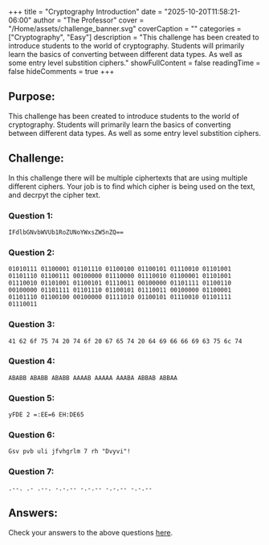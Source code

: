 +++
title = "Cryptography Introduction"
date = "2025-10-20T11:58:21-06:00"
author = "The Professor"
cover = "/Home/assets/challenge_banner.svg"
coverCaption = ""
categories = ["Cryptography", "Easy"]
description = "This challenge has been created to introduce students to the world of cryptography. Students will primarily learn the basics of converting between different data types. As well as some entry level substition ciphers."
showFullContent = false
readingTime = false
hideComments = true
+++

## Purpose:
This challenge has been created to introduce students to the world of cryptography. Students will primarily learn the basics of converting between different data types. As well as some entry level substition ciphers.

## Challenge:

In this challenge there will be multiple ciphertexts that are using multiple different ciphers. Your job is to find which cipher is being used on the text, and decrpyt the cipher text.

### Question 1:

	IFdlbGNvbWVUb1RoZUNoYWxsZW5nZQ==

### Question 2:

	01010111 01100001 01101110 01100100 01100101 01110010 01101001 01101110 01100111 00100000 01110000 01110010 01100001 01101001 01110010 01101001 01100101 01110011 00100000 01101111 01100110 00100000 01101111 01101110 01100101 01110011 00100000 01100001 01101110 01100100 00100000 01111010 01100101 01110010 01101111 01110011

### Question 3:

	41 62 6f 75 74 20 74 6f 20 67 65 74 20 64 69 66 66 69 63 75 6c 74

### Question 4:

	ABABB ABABB ABABB AAAAB AAAAA AAABA ABBAB ABBAA

### Question 5:

	yFDE 2 =:EE=6 EH:DE65

### Question 6:

	Gsv pvb uli jfvhgrlm 7 rh "Dvyvi"!

### Question 7:

	.--. .- .--. -.-.-- -.-.-- -.-.-- -.-.--


## Answers:

Check your answers to the above questions [here](/Home/extradocs/cryptography/crypto-easy-answers/).